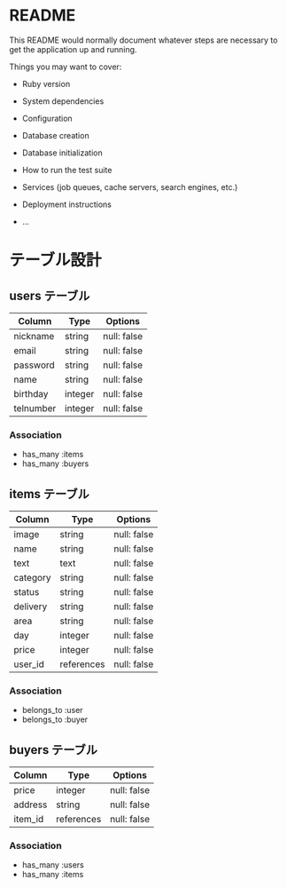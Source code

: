 # README

This README would normally document whatever steps are necessary to get the
application up and running.

Things you may want to cover:

* Ruby version

* System dependencies

* Configuration

* Database creation

* Database initialization

* How to run the test suite

* Services (job queues, cache servers, search engines, etc.)

* Deployment instructions

* ...

# テーブル設計

## users テーブル

| Column   | Type   | Options     |
| -------- | ------ | ----------- |
| nickname | string | null: false |
| email    | string | null: false |
| password | string | null: false |
| name     | string | null: false |
| birthday | integer| null: false |
| telnumber| integer| null: false |

### Association

- has_many :items
- has_many :buyers

## items テーブル

| Column | Type   | Options     |
| ------ | ------ | ----------- |
| image  | string | null: false |
| name   | string | null: false |
| text   | text   | null: false |
|category| string | null: false |
| status | string | null: false |
|delivery| string | null: false |
| area   | string | null: false |
| day    |integer | null: false |
| price  | integer| null: false |
|user_id |references| null: false |

### Association

- belongs_to :user
- belongs_to :buyer

## buyers テーブル

| Column | Type       | Options      |
| ------ | ---------- | -------------|
| price  | integer    | null: false  |
| address| string     | null: false  |
| item_id| references | null: false  |

### Association

- has_many :users
- has_many :items

